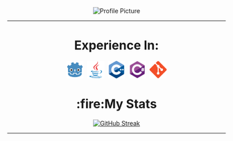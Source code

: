 <div id="header" align="center">
  <img src="https://avatars.githubusercontent.com/u/90068519?v=4" alt="Profile Picture"/>
</div>
<div align="center">
  <hr>
  <h1>Experience In:</h1>
  <img src="https://github.com/devicons/devicon/blob/master/icons/godot/godot-original.svg" title="Godot" alt="Godot" width="40" height="40"/>&nbsp;
  <img src="https://github.com/devicons/devicon/blob/master/icons/java/java-original.svg" title="Java" alt="Java" width="40" height="40"/>&nbsp;
  <img src="https://github.com/devicons/devicon/blob/master/icons/cplusplus/cplusplus-original.svg" title="C++" alt="C++" width="40" height="40"/>&nbsp;
  <img src="https://github.com/devicons/devicon/blob/master/icons/csharp/csharp-original.svg" title="C#" alt="C#" width="40" height="40"/>&nbsp;
  <img src="https://github.com/devicons/devicon/blob/master/icons/git/git-original.svg" title="Git" **alt="Git" width="40" height="40"/>
</div>
<div align="center">
  <h1>:fire:My Stats</h1>
  <p><a href="https://git.io/streak-stats"><img src="http://github-readme-streak-stats.herokuapp.com?user=gmarsh-coding&amp;theme=dark&amp;background=000000" alt="GitHub Streak"></a></p>
<!--   <p><a href="https://github.com/anuraghazra/github-readme-stats"><img src="https://github-readme-stats.vercel.app/api/top-langs/?username=gmarsh-coding&theme=vision-friendly-dark" alt="Top Langs"></a></p> -->
</div>
<hr>
